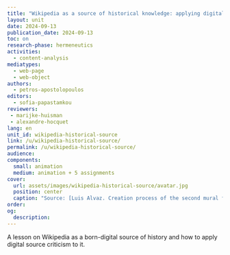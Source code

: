 ```yaml
---
title: "Wikipedia as a source of historical knowledge: applying digital source criticism"
layout: unit
date: 2024-09-13
publication_date: 2024-09-13 
toc: on
research-phase: hermeneutics
activities: 
  - content-analysis 
mediatypes:
  - web-page
  - web-object
authors: 
  - petros-apostolopoulos
editors: 
  - sofia-papastamkou
reviewers:
 - marijke-huisman
 - alexandre-hocquet
lang: en
unit_id: wikipedia-historical-source
link: /u/wikipedia-historical-source/
permalink: /u/wikipedia-historical-source/
audience: 
components:
  small: animation
  medium: animation + 5 assignments
cover:
  url: assets/images/wikipedia-historical-source/avatar.jpg 
  position: center
  caption: "Source: [Luis Alvaz. Creation process of the second mural for the celebration of the 20th anniversary of Wikipedia in Spanish. 16 May 2021)](https://commons.wikimedia.org/wiki/File:Proceso_de_creaci%C3%B3n_del_segundo_mural_Wikipedia_20_en_Aguascalientes_38.jpg)"
order: 
og:
  description: 
---
```


 A lesson on Wikipedia as a born-digital source of history and how to apply digital source criticism to it.